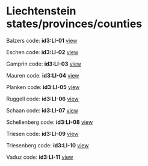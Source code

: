 # Liechtenstein states/provinces/counties
Balzers     code: **id3:LI-01**     [view](../export/geojson/medium/id3/li/01.geojson)     


Eschen     code: **id3:LI-02**     [view](../export/geojson/medium/id3/li/02.geojson)     


Gamprin     code: **id3:LI-03**     [view](../export/geojson/medium/id3/li/03.geojson)     


Mauren     code: **id3:LI-04**     [view](../export/geojson/medium/id3/li/04.geojson)     


Planken     code: **id3:LI-05**     [view](../export/geojson/medium/id3/li/05.geojson)     


Ruggell     code: **id3:LI-06**     [view](../export/geojson/medium/id3/li/06.geojson)     


Schaan     code: **id3:LI-07**     [view](../export/geojson/medium/id3/li/07.geojson)     


Schellenberg     code: **id3:LI-08**     [view](../export/geojson/medium/id3/li/08.geojson)     


Triesen     code: **id3:LI-09**     [view](../export/geojson/medium/id3/li/09.geojson)     


Triesenberg     code: **id3:LI-10**     [view](../export/geojson/medium/id3/li/10.geojson)     


Vaduz     code: **id3:LI-11**     [view](../export/geojson/medium/id3/li/11.geojson)     

